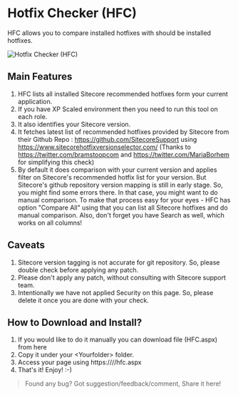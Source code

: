 # Hotfix Checker (HFC)

HFC allows you to compare installed hotfixes with should be installed hotfixes.

![Hotfix Checker (HFC)](https://sitecorebasics.files.wordpress.com/2019/09/hfcv1.0.gif "Hotfix Checker (HFC)")


## Main Features

1. HFC lists all installed Sitecore recommended hotfixes form your current application.
2. If you have XP Scaled environment then you need to run this tool on each role.
3. It also identifies your Sitecore version.
4. It fetches latest list of recommended hotfixes provided by Sitecore from their Github Repo : https://github.com/SitecoreSupport using  https://www.sitecorehotfixversionselector.com/ (Thanks to https://twitter.com/bramstoopcom and https://twitter.com/MariaBorhem for simplifying this check)
5. By default it does comparison with your current version and applies filter on Sitecore's recommended hotfix list for your version. But Sitecore's github repository version mapping is still in early stage. So, you might find some errors there. In that case, you might want to do manual comparison. To make that process easy for your eyes - HFC has option "Compare All" using that you can list all Sitecore hotfixes and do manual comparison. Also, don't forget you have Search as well, which works on all columns!

## Caveats
1. Sitecore version tagging is not accurate for git repository. So, please double check before applying any patch.
2. Please don't apply any patch, without consulting with Sitecore support team.
3. Intentionally we have not applied Security on this page. So, please delete it once you are done with your check.

## How to Download and Install?

1. If you would like to do it manually you can download file (HFC.aspx) from here
2. Copy it under your <WEBROOT>\<Yourfolder> folder.
3. Access your page using https://<YOURHOSTNAME>/<Yourfolder>/hfc.aspx
4. That's it! Enjoy! :-)

>Found any bug? Got suggestion/feedback/comment, Share it here!
